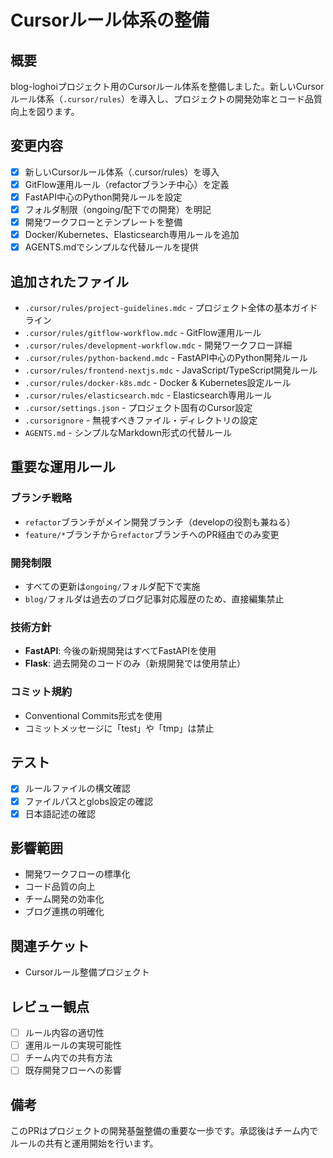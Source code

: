 # Cursorルール体系の整備

## 概要
blog-loghoiプロジェクト用のCursorルール体系を整備しました。新しいCursorルール体系（`.cursor/rules`）を導入し、プロジェクトの開発効率とコード品質向上を図ります。

## 変更内容
- [x] 新しいCursorルール体系（.cursor/rules）を導入
- [x] GitFlow運用ルール（refactorブランチ中心）を定義
- [x] FastAPI中心のPython開発ルールを設定
- [x] フォルダ制限（ongoing/配下での開発）を明記
- [x] 開発ワークフローとテンプレートを整備
- [x] Docker/Kubernetes、Elasticsearch専用ルールを追加
- [x] AGENTS.mdでシンプルな代替ルールを提供

## 追加されたファイル
- `.cursor/rules/project-guidelines.mdc` - プロジェクト全体の基本ガイドライン
- `.cursor/rules/gitflow-workflow.mdc` - GitFlow運用ルール
- `.cursor/rules/development-workflow.mdc` - 開発ワークフロー詳細
- `.cursor/rules/python-backend.mdc` - FastAPI中心のPython開発ルール
- `.cursor/rules/frontend-nextjs.mdc` - JavaScript/TypeScript開発ルール
- `.cursor/rules/docker-k8s.mdc` - Docker & Kubernetes設定ルール
- `.cursor/rules/elasticsearch.mdc` - Elasticsearch専用ルール
- `.cursor/settings.json` - プロジェクト固有のCursor設定
- `.cursorignore` - 無視すべきファイル・ディレクトリの設定
- `AGENTS.md` - シンプルなMarkdown形式の代替ルール

## 重要な運用ルール
### ブランチ戦略
- `refactor`ブランチがメイン開発ブランチ（developの役割も兼ねる）
- `feature/*`ブランチから`refactor`ブランチへのPR経由でのみ変更

### 開発制限
- すべての更新は`ongoing/`フォルダ配下で実施
- `blog/`フォルダは過去のブログ記事対応履歴のため、直接編集禁止

### 技術方針
- **FastAPI**: 今後の新規開発はすべてFastAPIを使用
- **Flask**: 過去開発のコードのみ（新規開発では使用禁止）

### コミット規約
- Conventional Commits形式を使用
- コミットメッセージに「test」や「tmp」は禁止

## テスト
- [x] ルールファイルの構文確認
- [x] ファイルパスとglobs設定の確認
- [x] 日本語記述の確認

## 影響範囲
- 開発ワークフローの標準化
- コード品質の向上
- チーム開発の効率化
- ブログ連携の明確化

## 関連チケット
- Cursorルール整備プロジェクト

## レビュー観点
- [ ] ルール内容の適切性
- [ ] 運用ルールの実現可能性
- [ ] チーム内での共有方法
- [ ] 既存開発フローへの影響

## 備考
このPRはプロジェクトの開発基盤整備の重要な一歩です。承認後はチーム内でルールの共有と運用開始を行います。
